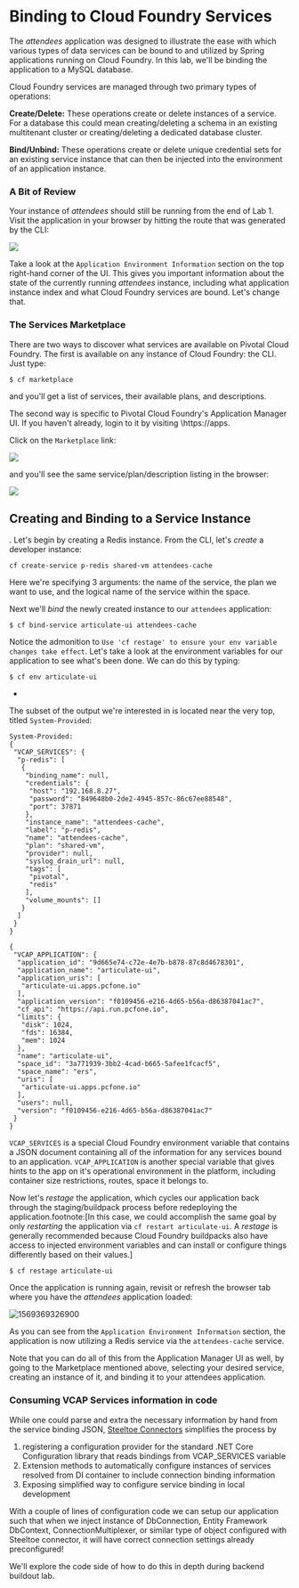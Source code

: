 
# Binding to Cloud Foundry Services

The _attendees_ application was designed to illustrate the ease with which various types of data services can be bound to and utilized by Spring applications running on Cloud Foundry.
In this lab, we'll be binding the application to a MySQL database.

Cloud Foundry services are managed through two primary types of operations:

**Create/Delete:** These operations create or delete instances of a service.
For a database this could mean creating/deleting a schema in an existing multitenant cluster or creating/deleting a dedicated database cluster.

**Bind/Unbind:** These operations create or delete unique credential sets for an existing service instance that can then be injected into the environment of an application instance.


### A Bit of Review

Your instance of _attendees_ should still be running from the end of Lab 1.
Visit the application in your browser by hitting the route that was generated by the CLI:

![](..\images\screenshot_main.png)

Take a look at the `Application Environment Information` section on the top right-hand corner of the UI.
This gives you important information about the state of the currently running _attendees_ instance, including what application instance index and what Cloud Foundry services are bound.
Let's change that.

### The Services Marketplace

There are two ways to discover what services are available on Pivotal Cloud Foundry.
The first is available on any instance of Cloud Foundry: the CLI. Just type:

```
$ cf marketplace
```

and you'll get a list of services, their available plans, and descriptions.

The second way is specific to Pivotal Cloud Foundry's Application Manager UI.
If you haven't already, login to it by visiting \https://apps.<INSTRUCTOR-PROVIDED-DOMAIN>

Click on the `Marketplace` link:


![](..\images\go-marketplace.png)

and you'll see the same service/plan/description listing in the browser:

![](../images/marketplace.png)

## Creating and Binding to a Service Instance

. Let's begin by creating a Redis instance.
From the CLI, let's _create_ a developer instance:

```
cf create-service p-redis shared-vm attendees-cache
```
Here we're specifying 3 arguments: the name of the service, the plan we want to use, and the logical name of the service within the space.

Next we'll _bind_ the newly created instance to our `attendees` application:
```
$ cf bind-service articulate-ui attendees-cache
```
 Notice the admonition to `Use 'cf restage' to ensure your env variable changes take effect`.
Let's take a look at the environment variables for our application to see what's been done. We can do this by typing:
```
$ cf env articulate-ui
```
+
The subset of the output we're interested in is located near the very top, titled `System-Provided`:
```
System-Provided:                                                      
{                                                                     
 "VCAP_SERVICES": {                                                   
  "p-redis": [                                                        
   {                                                                  
    "binding_name": null,                                             
    "credentials": {                                                  
     "host": "192.168.8.27",                                          
     "password": "849648b0-2de2-4945-857c-86c67ee88548",              
     "port": 37871                                                    
    },                                                                
    "instance_name": "attendees-cache",                               
    "label": "p-redis",                                               
    "name": "attendees-cache",                                        
    "plan": "shared-vm",                                              
    "provider": null,                                                 
    "syslog_drain_url": null,                                         
    "tags": [                                                         
     "pivotal",                                                       
     "redis"                                                          
    ],                                                                
    "volume_mounts": []                                               
   }                                                                  
  ]                                                                   
 }                                                                    
}                                                                     
                                                                      
{                                                                     
 "VCAP_APPLICATION": {                                                
  "application_id": "9d665e74-c72e-4e7b-b878-87c8d4678301",           
  "application_name": "articulate-ui",                                
  "application_uris": [                                               
   "articulate-ui.apps.pcfone.io"                                     
  ],                                                                  
  "application_version": "f0109456-e216-4d65-b56a-d86387041ac7",      
  "cf_api": "https://api.run.pcfone.io",                              
  "limits": {                                                         
   "disk": 1024,                                                      
   "fds": 16384,                                                      
   "mem": 1024                                                        
  },                                                                  
  "name": "articulate-ui",                                            
  "space_id": "3a771939-3bb2-4cad-b665-5afee1fcacf5",                 
  "space_name": "ers",                                                
  "uris": [                                                           
   "articulate-ui.apps.pcfone.io"                                     
  ],                                                                  
  "users": null,                                                      
  "version": "f0109456-e216-4d65-b56a-d86387041ac7"                   
 }                                                                    
}                                                                     
```

`VCAP_SERVICES` is a special Cloud Foundry environment variable that contains a JSON document containing all of the information for any services bound to an application.
`VCAP_APPLICATION` is another special variable that gives hints to the app on it's operational environment in the platform, including container size restrictions, routes, space it belongs to.

Now let's _restage_ the application, which cycles our application back through the staging/buildpack process before redeploying the application.footnote:[In this case, we could accomplish the same goal by only _restarting_ the application via `cf restart articulate-ui`.
A _restage_ is generally recommended because Cloud Foundry buildpacks also have access to injected environment variables and can install or configure things differently based on their values.]
```
$ cf restage articulate-ui
```
Once the application is running again, revisit or refresh the browser tab where you have the _attendees_ application loaded:

![1569369326900](C:\Projects\pcf-ers-dotnetcore-workshop\labs\images\services-redis-binding.png)

As you can see from the `Application Environment Information` section, the application is now utilizing a Redis service via the `attendees-cache` service.

Note that you can do all of this from the Application Manager UI as well, by going to the Marketplace mentioned above, selecting your desired service, creating an instance of it, and binding it to your attendees application.

### Consuming VCAP Services information in code

While one could parse and extra the necessary information by hand from the service binding JSON, [Steeltoe Connectors](https://steeltoe.io/docs/steeltoe-connectors/) simplifies the process by

1. registering a configuration provider for the standard .NET Core Configuration library that reads bindings from VCAP_SERVICES variable
2. Extension methods to automatically configure instances of services resolved from DI container to include connection binding information
3. Exposing simplified way to configure service binding in local development

With a couple of lines of configuration code we can setup our application such that when we inject instance of DbConnection, Entity Framework DbContext, ConnectionMultiplexer, or similar type of object configured with Steeltoe connector, it will have correct connection settings already preconfigured!

We'll explore the code side of how to do this in depth during backend buildout lab.



